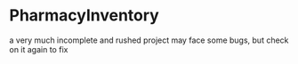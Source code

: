 # PharmacyInventory

a very much incomplete and rushed project may face some bugs, but check on it again to fix
